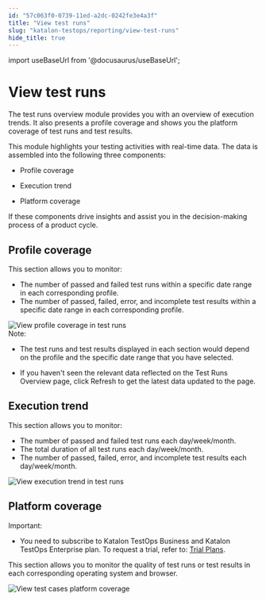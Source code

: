 ```yaml
---
id: "57c063f0-0739-11ed-a2dc-0242fe3e4a3f"
title: "View test runs"
slug: "katalon-testops/reporting/view-test-runs"
hide_title: true
---
```

import useBaseUrl from '@docusaurus/useBaseUrl';


# <a id="id" class="anchor_top_offset"/><a id="ariaid-title1" class="anchor_top_offset"/>View test runs

<p xmlns="http://www.w3.org/1999/xhtml" className="p">The test runs overview module provides you with an overview of   execution trends. It also presents a profile coverage and shows you   the platform coverage of test runs and test results.</p> 
<div xmlns="http://www.w3.org/1999/xhtml" className="p">This module highlights your testing activities with real-time
  data. The data is assembled into the following three components: <ul className="ul"><li className="li"><p className="p">Profile coverage</p></li><li className="li"><p className="p">Execution trend</p></li><li className="li"><p className="p">Platform coverage</p></li></ul>If these
  components drive insights and assist you in the decision-making
  process of a product cycle.</div>

## Profile coverage

<p xmlns="http://www.w3.org/1999/xhtml" className="p">This section allows you to monitor:</p> 
<ul xmlns="http://www.w3.org/1999/xhtml" className="ul"><li className="li">The number of passed and failed test runs within a specific date range in each corresponding profile.</li><li className="li">The number of passed, failed, error, and incomplete test results within a specific date range in each corresponding profile.</li></ul> 
<div xmlns="http://www.w3.org/1999/xhtml" className="p"><img className="image" src={useBaseUrl("/5064bdd0-0d8e-11ed-a2dc-0242fe3e4a3f.png")} alt="View profile coverage in test runs" /><div className="note note note_note"><span className="note__title">Note:</span> <ul className="ul"><li className="li"><p className="p">The test runs and test results displayed in each section would depend on the profile and the specific date range that you have selected.</p></li><li className="li"><p className="p">If you haven't seen the relevant data reflected on the <span className="ph uicontrol">Test Runs Overview</span> page, click <span className="ph uicontrol">Refresh</span> to get the latest data updated to the page.</p></li></ul></div></div>

## Execution trend

<p xmlns="http://www.w3.org/1999/xhtml" className="p">This section allows you to monitor:</p> 
<ul xmlns="http://www.w3.org/1999/xhtml" className="ul"><li className="li">The number of passed and failed test runs each day/week/month.</li><li className="li">The total duration of all test runs each day/week/month.</li><li className="li">The number of passed, failed, error, and incomplete test results each day/week/month.</li></ul> 
<p xmlns="http://www.w3.org/1999/xhtml" className="p"><img className="image" src={useBaseUrl("/506d4950-0d8e-11ed-a2dc-0242fe3e4a3f.png")} alt="View execution trend in test runs" /></p> 

## Platform coverage

<div xmlns="http://www.w3.org/1999/xhtml" className="p"><div className="note important note_important"><span className="note__title">Important:</span> <ul className="ul"><li className="li"><p className="p">You need to subscribe to <span className="ph">Katalon TestOps Business</span> and <span className="ph">Katalon TestOps Enterprise</span> plan. To request a trial, refer to: <a className="xref" href="/docs/products-and-licenses/katalon-testops-subscriptions/trial-plans">Trial Plans</a>.</p></li></ul></div></div>
<p xmlns="http://www.w3.org/1999/xhtml" className="p">This section allows you to monitor the quality of test runs or test results in each corresponding operating system and browser.</p> 
<p xmlns="http://www.w3.org/1999/xhtml" className="p"><img className="image" src={useBaseUrl("/50690390-0d8e-11ed-a2dc-0242fe3e4a3f.png")} alt="View test cases platform coverage" /></p> 
